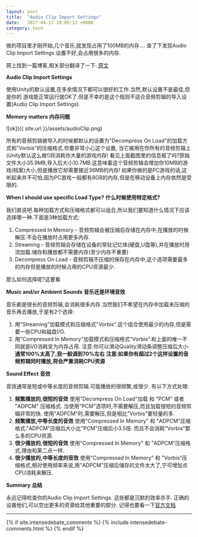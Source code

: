 ```yaml
---
layout: post
title:  "Audio Clip Import Settings"
date:   2017-04-17 19:05:13 +0000
category: tech
---
```

做的项目里才刚开始,几个音乐,就发现占用了100MB的内存....
查了下发现Audio Clip Import Settings 设置不好,会占用很多的内存.

网上找到一篇博客,相关部分翻译了一下.  [原文][how]

**Audio Clip Import Settings**

使用Unity的默认设置,在多余情况下都可以很好的工作.当然,默认设置不是最佳,但是你的
游戏能正常运行就OK了.但是不幸的是这个规则不适合音频剪辑的导入设置(Audio Clip Import Settings).

**Memory matters**
**内存问题**

![ok]({{ site.url }}/assets/audioClip.png)

所有的音频剪辑被导入的时候都默认的设置为"Decompress On Load"的加载方式和"Vorbis"的压缩格式.你要非常小心这个设置,
当它被用在你所有的音频剪辑上(Unity默认这么做!)将消耗你大量的游戏内存!
看见上面截图里的信息框了吗?原始文件大小35.9MB,导入后大小10.7MB.这意味着这个音频剪辑会增加你10MB的游戏(档案)大小,但是播放它却需要接近36MB的内存! 如果你做的是PC游戏的话,这听起来并不可怕,因为PC游戏一般都有8GB的内存,但是在移动设备上内存依然是受限的.

**When I should use specific Load Type?**
**什么时候使用特定格式?**

我们直说吧.每种加载方式和压缩格式都可以组合,所以我们要知道什么情况下应该选择哪一种.下面是3种加载方式:
1. Compressed In Memory - 音频剪辑会被压缩后存储在内存中,在播放的时候解压.不会在播放时占用更多内存.
2. Streaming - 音频剪辑会存储在设备的常驻记忆体(硬盘,U盘等),并在播放时用流加载.储存和播放都不需要内存(至少内存不重要)
3. Decompress On Load - 音频剪辑不压缩的保存在内存中,这个选项需要最多的内存但是播放的时候占用的CPU资源最少.

那么如何选择呢?这要看

**Music and/or Ambient Sounds**
**音乐还是环境音效**

音乐都是很长的音频剪辑,会消耗很多内存.当然我们不希望在内存中加载未压缩的音乐再去播放,于是有2个选择:

1. 用"Streaming"加载模式和压缩格式"Vorbis".这个组合使用最少的内存,但是需要一些CPU和磁盘I/O.
2. 用"Compressed In Memory"加载模式和压缩格式"Vorbis".和上面的唯一不同就是I/O消耗变为内存占用.
注意:你可以滑动Quality滑动条调整压缩后大小.**通常100%太高了,我一般调到70%左右**
**注意:如果你有超过2个这样设置的音频剪辑同时播放,将会严重消耗CPU资源**

**Sound Effect**
**音效**

音效通常是短或中等长度的音频剪辑.可能播放的很频繁,或很少. 有以下方式处理:
1. **频繁播放的,很短的音效** 使用"Decompress On Load"加载 和 "PCM" 或者 "ADPCM" 压缩格式. 
当使用"PCM"选项时,不需要解压,而且加载很短的音频剪辑非常的快. 
使用"ADPCM"时,需要解压,但是相比"Vorbis"要轻量的多.
2. **频繁播放,中等长度的音效** 使用"Compressed In Memory" 和 "ADPCM"压缩格式."ADPCM"压缩后大小比"PCM"压缩后小3.5倍.
而且不会消耗"Vorbis"那么多的CPU资源.
3. **很少播放的,很短的音效** 使用"Compressed In Memory" 和 "ADPCM"压缩格式,理由和第二点一样.
4. **很少播放的,中等长度的音效** 使用"Compressed In Memory" 和 "Vorbis"压缩格式,相对使用频率来说,用"ADPCM"压缩后储存的文件太大了,宁可增加点CPU消耗来解压.

**Summary**
**总结**

永远记得检查你的Audio Clip Import Settings. 这些都是沉默的效率杀手. 正确的设置他们,可以空出更多的资源给其他重要的部分.
记得也要看一下[官方文档][doc]


---
{% if site.intensedebate_comments %}
  {% include intensedebate-comments.html %}
{% endif %}

[how]: http://blog.theknightsofunity.com/wrong-import-settings-killing-unity-game-part-2/
[doc]: https://docs.unity3d.com/Manual/class-AudioClip.html
